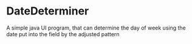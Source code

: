 # DateDeterminer
A simple java UI program, that can determine the day of week using the date put into the field by the adjusted pattern

